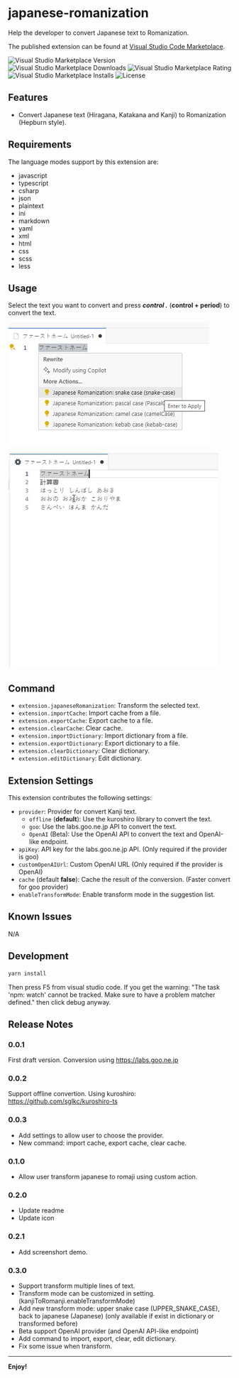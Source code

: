 # japanese-romanization

Help the developer to convert Japanese text to Romanization.

The published extension can be found at [Visual Studio Code Marketplace](https://marketplace.visualstudio.com/items?itemName=vietprogrammer.japanese-romanization).

![Visual Studio Marketplace Version](https://img.shields.io/visual-studio-marketplace/v/vietprogrammer.japanese-romanization)
![Visual Studio Marketplace Downloads](https://img.shields.io/visual-studio-marketplace/d/vietprogrammer.japanese-romanization)
![Visual Studio Marketplace Rating](https://img.shields.io/visual-studio-marketplace/stars/vietprogrammer.japanese-romanization)
![Visual Studio Marketplace Installs](https://img.shields.io/visual-studio-marketplace/i/vietprogrammer.japanese-romanization)
![License](https://img.shields.io/github/license/namnhcntt/vscode-japanese-romanization)


## Features

* Convert Japanese text (Hiragana, Katakana and Kanji) to Romanization (Hepburn style).

## Requirements

The language modes support by this extension are:
- javascript
- typescript
- csharp
- json
- plaintext
- ini
- markdown
- yaml
- xml
- html
- css
- scss
- less

## Usage

Select the text you want to convert and press ***control .*** (**control + period**) to convert the text.

![Screenshot demo 1](./data/Screenshot_1.png)

![Screenshot demo 2](./data/Screenshot_2.gif)

## Command

* `extension.japaneseRomanization`: Transform the selected text.
* `extension.importCache`: Import cache from a file.
* `extension.exportCache`: Export cache to a file.
* `extension.clearCache`: Clear cache.
* `extension.importDictionary`: Import dictionary from a file.
* `extension.exportDictionary`: Export dictionary to a file.
* `extension.clearDictionary`: Clear dictionary.
* `extension.editDictionary`: Edit dictionary.

## Extension Settings

This extension contributes the following settings:

* `provider`: Provider for convert Kanji text.
    * `offline` (**default**): Use the kuroshiro library to convert the text.
    * `goo`: Use the labs.goo.ne.jp API to convert the text.
    * `OpenAI` (Beta): Use the OpenAI API to convert the text and OpenAI-like endpoint.
* `apiKey`: API key for the labs.goo.ne.jp API. (Only required if the provider is goo)
* `customOpenAIUrl`: Custom OpenAI URL (Only required if the provider is OpenAI)
* `cache` (default **false**): Cache the result of the conversion. (Faster convert for goo provider)
* `enableTransformMode`: Enable transform mode in the suggestion list.

## Known Issues

N/A

## Development

```bash
yarn install
```

Then press F5 from visual studio code. If you get the warning: "The task 'npm: watch' cannot be tracked. Make sure to have a problem matcher defined." then click debug anyway.

## Release Notes

### 0.0.1

First draft version. Conversion using https://labs.goo.ne.jp

### 0.0.2

Support offline convertion.
Using kuroshiro: https://github.com/sglkc/kuroshiro-ts 

### 0.0.3

* Add settings to allow user to choose the provider.
* New command: import cache, export cache, clear cache.

### 0.1.0

* Allow user transform japanese to romaji using custom action.

### 0.2.0

* Update readme
* Update icon

### 0.2.1

* Add screenshort demo.

### 0.3.0

* Support transform multiple lines of text.
* Transform mode can be customized in setting. (kanjiToRomanji.enableTransformMode)
* Add new transform mode: upper snake case (UPPER_SNAKE_CASE), back to japanese (Japanese) (only available if exist in dictionary or transformed before)
* Beta support OpenAI provider (and OpenAI API-like endpoint)
* Add command to import, export, clear, edit dictionary.
* Fix some issue when transform.
---
**Enjoy!**
